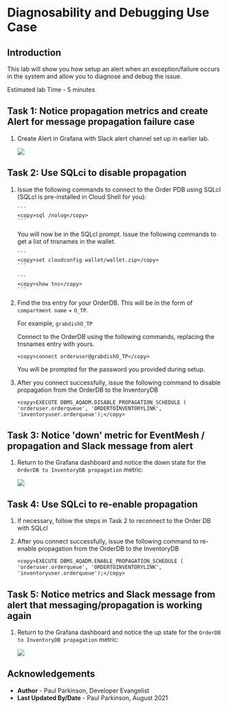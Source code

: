 # Diagnosability and Debugging Use Case

## Introduction

This lab will show you how setup an alert when an exception/failure occurs in the system and allow you to diagnose and debug the issue.

Estimated lab Time - 5 minutes

  
## Task 1: Notice propagation metrics and create Alert for message propagation failure case

1. Create Alert in Grafana with Slack alert channel set up in earlier lab.

     ![](images/grafana-loadbalancer-externalip.png " ")

## Task 2: Use SQLci to disable propagation

1. Issue the following commands to connect to the Order PDB using SQLcl (SQLcl is pre-installed in Cloud Shell for you):

       ```
       <copy>sql /nolog</copy>
       ```

      You will now be in the SQLcl prompt. Issue the following commands to get a list of tnsnames in the wallet.
       
       ```
       <copy>set cloudconfig wallet/wallet.zip</copy>
       ```

       ```
       <copy>show tns</copy>
       ```
       
2.   Find the tns entry for your OrderDB. This will be in the form of `compartment name` + `O_TP`. 
      
      For example, `grabdishO_TP`
       
      Connect to the OrderDB using the following commands, replacing the tnsnames entry with yours.

       ```
       <copy>connect orderuser@grabdishO_TP</copy>
       ```
     You will be prompted for the password you provided during setup.
     
3.    After you connect successfully, issue the following command to disable propagation from the OrderDB to the InventoryDB

       ```
       <copy>EXECUTE DBMS_AQADM.DISABLE_PROPAGATION_SCHEDULE ( 'orderuser.orderqueue', 'ORDERTOINVENTORYLINK', 'inventoryuser.orderqueue');</copy>
       ```

## Task 3: Notice 'down' metric for EventMesh / propagation and Slack message from alert

1. Return to the Grafana dashboard and notice the down state for the `OrderDB to InventoryDB propagation` metric:

     ![](images/grafana-loadbalancer-externalip.png " ")


## Task 4: Use SQLci to re-enable propagation


1.  If necessary, follow the steps in Task 2 to reconnect to the Order DB with SQLcl
     
2.    After you connect successfully, issue the following command to re-enable propagation from the OrderDB to the InventoryDB

       ```
       <copy>EXECUTE DBMS_AQADM.ENABLE_PROPAGATION_SCHEDULE ( 'orderuser.orderqueue', 'ORDERTOINVENTORYLINK', 'inventoryuser.orderqueue');</copy>
       ```


## Task 5: Notice metrics and Slack message from alert that messaging/propagation is working again

1. Return to the Grafana dashboard and notice the up state for the `OrderDB to InventoryDB propagation` metric:

     ![](images/grafana-loadbalancer-externalip.png " ")

   

## Acknowledgements
* **Author** - Paul Parkinson, Developer Evangelist
* **Last Updated By/Date** - Paul Parkinson, August 2021
